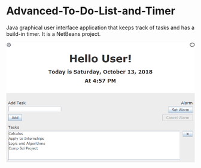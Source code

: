 # Advanced-To-Do-List-and-Timer
Java graphical user interface application that keeps track of tasks and has a build-in timer. It is a NetBeans project.

![](options.gif)
